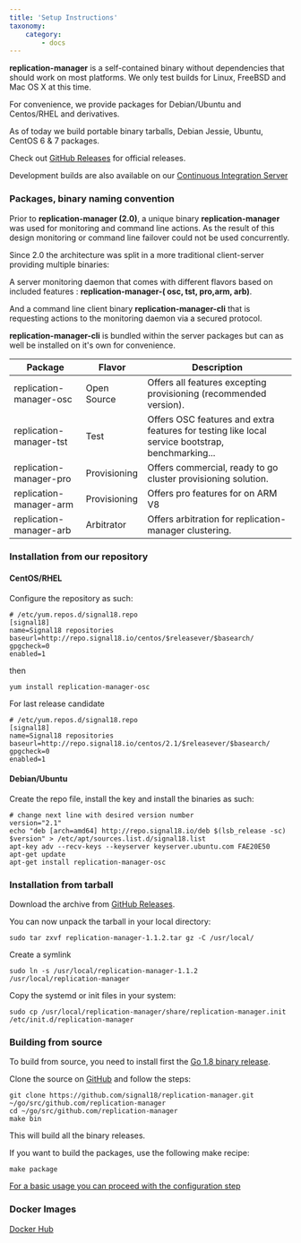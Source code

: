 ```yaml
---
title: 'Setup Instructions'
taxonomy:
    category:
        - docs
---
```


**replication-manager** is a self-contained binary without dependencies that should work on most platforms. We only test builds for Linux, FreeBSD and Mac OS X at this time.

For convenience, we provide packages for Debian/Ubuntu and Centos/RHEL and derivatives.

As of today we build portable binary tarballs, Debian Jessie, Ubuntu, CentOS 6 & 7 packages.

Check out [GitHub Releases](https://github.com/signal18/replication-manager/releases) for official releases.

Development builds are also available on our [Continuous Integration Server](http://ci.signal18.io/mrm/builds/)

### Packages, binary naming convention

Prior to  **replication-manager (2.0)**, a unique binary **replication-manager** was used for monitoring and command line actions. As the result of this design monitoring or command line failover could not be used concurrently.   

Since 2.0 the architecture was split in a more traditional client-server providing multiple binaries:

A server monitoring daemon that comes with different flavors based on included features : **replication-manager-( osc, tst, pro,arm, arb)**.

And a command line client binary **replication-manager-cli** that is requesting actions to the monitoring daemon via a secured protocol.    

**replication-manager-cli** is bundled within the server packages but can as well be installed on it's own for convenience.   

| Package | Flavor       | Description |
| ---- | ------       | ----------- |
| replication-manager-osc | Open Source  | Offers all features excepting provisioning (recommended version). |
| replication-manager-tst | Test         | Offers OSC features and extra features for testing like local service bootstrap, benchmarking... |
| replication-manager-pro | Provisioning | Offers commercial, ready to go cluster provisioning solution. |   
| replication-manager-arm | Provisioning | Offers pro features for on ARM V8  |
| replication-manager-arb | Arbitrator  | Offers arbitration for replication-manager clustering. |

### Installation from our repository

#### CentOS/RHEL

Configure the repository as such:

```
# /etc/yum.repos.d/signal18.repo
[signal18]
name=Signal18 repositories
baseurl=http://repo.signal18.io/centos/$releasever/$basearch/
gpgcheck=0
enabled=1
```
then

`yum install replication-manager-osc`

For last release candidate

```
# /etc/yum.repos.d/signal18.repo
[signal18]
name=Signal18 repositories
baseurl=http://repo.signal18.io/centos/2.1/$releasever/$basearch/
gpgcheck=0
enabled=1
```

#### Debian/Ubuntu

Create the repo file, install the key and install the binaries as such:

```
# change next line with desired version number
version="2.1"
echo "deb [arch=amd64] http://repo.signal18.io/deb $(lsb_release -sc) $version" > /etc/apt/sources.list.d/signal18.list
apt-key adv --recv-keys --keyserver keyserver.ubuntu.com FAE20E50
apt-get update
apt-get install replication-manager-osc
```

### Installation from tarball

Download the archive from [GitHub Releases](https://github.com/signal18/replication-manager/releases).

You can now unpack the tarball in your local directory:

`sudo tar zxvf replication-manager-1.1.2.tar gz -C /usr/local/`

Create a symlink

`sudo ln -s /usr/local/replication-manager-1.1.2 /usr/local/replication-manager`

Copy the systemd or init files in your system:

`sudo cp /usr/local/replication-manager/share/replication-manager.init /etc/init.d/replication-manager`

### Building from source

To build from source, you need to install first the [Go 1.8 binary release](https://golang.org/dl/).

Clone the source on [GitHub](https://github.com/signal18/replication-manager) and follow the steps:
```
git clone https://github.com/signal18/replication-manager.git ~/go/src/github.com/replication-manager
cd ~/go/src/github.com/replication-manager
make bin
```

This will build all the binary releases.

If you want to build the packages, use the following make recipe:
```
make package
```

[For a basic usage you can proceed with the configuration step](/installation/configuration)


### Docker Images

[Docker Hub](https://hub.docker.com/r/signal18/replication-manager/)
